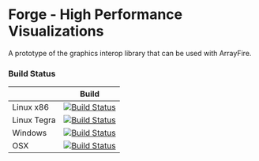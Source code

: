 Forge - High Performance Visualizations
=======================================

A prototype of the graphics interop library that can be used with ArrayFire.

### Build Status
|                 | Build           |
|-----------------|-----------------|
| Linux x86       | [![Build Status](http://ci.arrayfire.org/buildStatus/icon?job=forge-linux)](http://ci.arrayfire.org/job/forge-linux)      |
| Linux Tegra     | [![Build Status](http://ci.arrayfire.org/buildStatus/icon?job=forge-tegra)](http://ci.arrayfire.org/job/forge-tegra)      |
| Windows         | [![Build Status](http://ci.arrayfire.org/buildStatus/icon?job=forge-windows)](http://ci.arrayfire.org/job/forge-windows)  |
| OSX             | [![Build Status](http://ci.arrayfire.org/buildStatus/icon?job=forge-osx)](http://ci.arrayfire.org/job/forge-osx)          |
